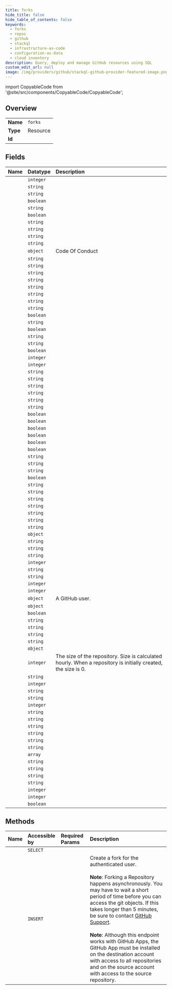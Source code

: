 ```yaml
---
title: forks
hide_title: false
hide_table_of_contents: false
keywords:
  - forks
  - repos
  - github    
  - stackql
  - infrastructure-as-code
  - configuration-as-data
  - cloud inventory
description: Query, deploy and manage GitHub resources using SQL
custom_edit_url: null
image: /img/providers/github/stackql-github-provider-featured-image.png
---
```


import CopyableCode from '@site/src/components/CopyableCode/CopyableCode';




## Overview
<table><tbody>
<tr><td><b>Name</b></td><td><code>forks</code></td></tr>
<tr><td><b>Type</b></td><td>Resource</td></tr>
<tr><td><b>Id</b></td><td><CopyableCode code="github.repos.forks" /></td></tr>
</tbody></table>

## Fields
| Name | Datatype | Description |
|:-----|:---------|:------------|
| <CopyableCode code="id" /> | `integer` |  |
| <CopyableCode code="name" /> | `string` |  |
| <CopyableCode code="description" /> | `string` |  |
| <CopyableCode code="allow_forking" /> | `boolean` |  |
| <CopyableCode code="archive_url" /> | `string` |  |
| <CopyableCode code="archived" /> | `boolean` |  |
| <CopyableCode code="assignees_url" /> | `string` |  |
| <CopyableCode code="blobs_url" /> | `string` |  |
| <CopyableCode code="branches_url" /> | `string` |  |
| <CopyableCode code="clone_url" /> | `string` |  |
| <CopyableCode code="code_of_conduct" /> | `object` | Code Of Conduct |
| <CopyableCode code="collaborators_url" /> | `string` |  |
| <CopyableCode code="comments_url" /> | `string` |  |
| <CopyableCode code="commits_url" /> | `string` |  |
| <CopyableCode code="compare_url" /> | `string` |  |
| <CopyableCode code="contents_url" /> | `string` |  |
| <CopyableCode code="contributors_url" /> | `string` |  |
| <CopyableCode code="created_at" /> | `string` |  |
| <CopyableCode code="default_branch" /> | `string` |  |
| <CopyableCode code="delete_branch_on_merge" /> | `boolean` |  |
| <CopyableCode code="deployments_url" /> | `string` |  |
| <CopyableCode code="disabled" /> | `boolean` |  |
| <CopyableCode code="downloads_url" /> | `string` |  |
| <CopyableCode code="events_url" /> | `string` |  |
| <CopyableCode code="fork" /> | `boolean` |  |
| <CopyableCode code="forks" /> | `integer` |  |
| <CopyableCode code="forks_count" /> | `integer` |  |
| <CopyableCode code="forks_url" /> | `string` |  |
| <CopyableCode code="full_name" /> | `string` |  |
| <CopyableCode code="git_commits_url" /> | `string` |  |
| <CopyableCode code="git_refs_url" /> | `string` |  |
| <CopyableCode code="git_tags_url" /> | `string` |  |
| <CopyableCode code="git_url" /> | `string` |  |
| <CopyableCode code="has_discussions" /> | `boolean` |  |
| <CopyableCode code="has_downloads" /> | `boolean` |  |
| <CopyableCode code="has_issues" /> | `boolean` |  |
| <CopyableCode code="has_pages" /> | `boolean` |  |
| <CopyableCode code="has_projects" /> | `boolean` |  |
| <CopyableCode code="has_wiki" /> | `boolean` |  |
| <CopyableCode code="homepage" /> | `string` |  |
| <CopyableCode code="hooks_url" /> | `string` |  |
| <CopyableCode code="html_url" /> | `string` |  |
| <CopyableCode code="is_template" /> | `boolean` |  |
| <CopyableCode code="issue_comment_url" /> | `string` |  |
| <CopyableCode code="issue_events_url" /> | `string` |  |
| <CopyableCode code="issues_url" /> | `string` |  |
| <CopyableCode code="keys_url" /> | `string` |  |
| <CopyableCode code="labels_url" /> | `string` |  |
| <CopyableCode code="language" /> | `string` |  |
| <CopyableCode code="languages_url" /> | `string` |  |
| <CopyableCode code="license" /> | `object` |  |
| <CopyableCode code="merges_url" /> | `string` |  |
| <CopyableCode code="milestones_url" /> | `string` |  |
| <CopyableCode code="mirror_url" /> | `string` |  |
| <CopyableCode code="network_count" /> | `integer` |  |
| <CopyableCode code="node_id" /> | `string` |  |
| <CopyableCode code="notifications_url" /> | `string` |  |
| <CopyableCode code="open_issues" /> | `integer` |  |
| <CopyableCode code="open_issues_count" /> | `integer` |  |
| <CopyableCode code="owner" /> | `object` | A GitHub user. |
| <CopyableCode code="permissions" /> | `object` |  |
| <CopyableCode code="private" /> | `boolean` |  |
| <CopyableCode code="pulls_url" /> | `string` |  |
| <CopyableCode code="pushed_at" /> | `string` |  |
| <CopyableCode code="releases_url" /> | `string` |  |
| <CopyableCode code="role_name" /> | `string` |  |
| <CopyableCode code="security_and_analysis" /> | `object` |  |
| <CopyableCode code="size" /> | `integer` | The size of the repository. Size is calculated hourly. When a repository is initially created, the size is 0. |
| <CopyableCode code="ssh_url" /> | `string` |  |
| <CopyableCode code="stargazers_count" /> | `integer` |  |
| <CopyableCode code="stargazers_url" /> | `string` |  |
| <CopyableCode code="statuses_url" /> | `string` |  |
| <CopyableCode code="subscribers_count" /> | `integer` |  |
| <CopyableCode code="subscribers_url" /> | `string` |  |
| <CopyableCode code="subscription_url" /> | `string` |  |
| <CopyableCode code="svn_url" /> | `string` |  |
| <CopyableCode code="tags_url" /> | `string` |  |
| <CopyableCode code="teams_url" /> | `string` |  |
| <CopyableCode code="temp_clone_token" /> | `string` |  |
| <CopyableCode code="topics" /> | `array` |  |
| <CopyableCode code="trees_url" /> | `string` |  |
| <CopyableCode code="updated_at" /> | `string` |  |
| <CopyableCode code="url" /> | `string` |  |
| <CopyableCode code="visibility" /> | `string` |  |
| <CopyableCode code="watchers" /> | `integer` |  |
| <CopyableCode code="watchers_count" /> | `integer` |  |
| <CopyableCode code="web_commit_signoff_required" /> | `boolean` |  |
## Methods
| Name | Accessible by | Required Params | Description |
|:-----|:--------------|:----------------|:------------|
| <CopyableCode code="list_forks" /> | `SELECT` | <CopyableCode code="owner, repo" /> |  |
| <CopyableCode code="create_fork" /> | `INSERT` | <CopyableCode code="owner, repo" /> | Create a fork for the authenticated user.<br /><br />**Note**: Forking a Repository happens asynchronously. You may have to wait a short period of time before you can access the git objects. If this takes longer than 5 minutes, be sure to contact [GitHub Support](https://support.github.com/contact?tags=dotcom-rest-api).<br /><br />**Note**: Although this endpoint works with GitHub Apps, the GitHub App must be installed on the destination account with access to all repositories and on the source account with access to the source repository. |
